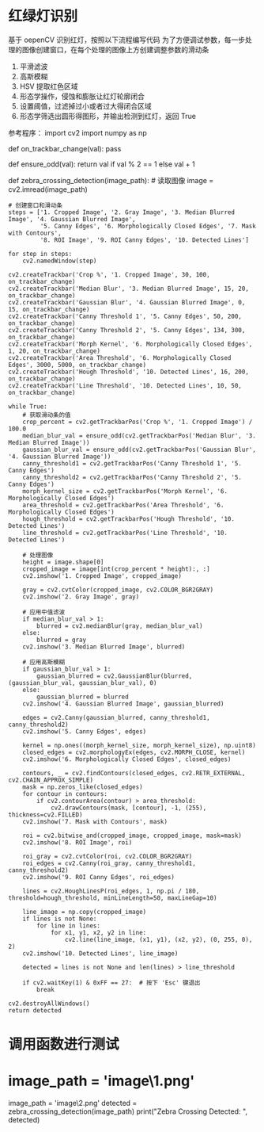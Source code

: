 # 红绿灯识别

基于 oepenCV 识别红灯，按照以下流程编写代码
为了方便调试参数，每一步处理的图像创建窗口，在每个处理的图像上方创建调整参数的滑动条


1. 平滑滤波
2. 高斯模糊
3.  HSV 提取红色区域
5. 形态学操作，侵蚀和膨胀让红灯轮廓闭合
6. 设置阈值，过滤掉过小或者过大得闭合区域
7. 形态学筛选出圆形得图形，并输出检测到红灯，返回 True


参考程序：
import cv2
import numpy as np

def on_trackbar_change(val):
    pass

def ensure_odd(val):
    return val if val % 2 == 1 else val + 1

def zebra_crossing_detection(image_path):
    # 读取图像
    image = cv2.imread(image_path)
    
    # 创建窗口和滑动条
    steps = ['1. Cropped Image', '2. Gray Image', '3. Median Blurred Image', '4. Gaussian Blurred Image', 
             '5. Canny Edges', '6. Morphologically Closed Edges', '7. Mask with Contours', 
             '8. ROI Image', '9. ROI Canny Edges', '10. Detected Lines']
    
    for step in steps:
        cv2.namedWindow(step)

    cv2.createTrackbar('Crop %', '1. Cropped Image', 30, 100, on_trackbar_change)
    cv2.createTrackbar('Median Blur', '3. Median Blurred Image', 15, 20, on_trackbar_change)
    cv2.createTrackbar('Gaussian Blur', '4. Gaussian Blurred Image', 0, 15, on_trackbar_change)
    cv2.createTrackbar('Canny Threshold 1', '5. Canny Edges', 50, 200, on_trackbar_change)
    cv2.createTrackbar('Canny Threshold 2', '5. Canny Edges', 134, 300, on_trackbar_change)
    cv2.createTrackbar('Morph Kernel', '6. Morphologically Closed Edges', 1, 20, on_trackbar_change)
    cv2.createTrackbar('Area Threshold', '6. Morphologically Closed Edges', 3000, 5000, on_trackbar_change)
    cv2.createTrackbar('Hough Threshold', '10. Detected Lines', 16, 200, on_trackbar_change)
    cv2.createTrackbar('Line Threshold', '10. Detected Lines', 10, 50, on_trackbar_change)

    while True:
        # 获取滑动条的值
        crop_percent = cv2.getTrackbarPos('Crop %', '1. Cropped Image') / 100.0
        median_blur_val = ensure_odd(cv2.getTrackbarPos('Median Blur', '3. Median Blurred Image'))
        gaussian_blur_val = ensure_odd(cv2.getTrackbarPos('Gaussian Blur', '4. Gaussian Blurred Image'))
        canny_threshold1 = cv2.getTrackbarPos('Canny Threshold 1', '5. Canny Edges')
        canny_threshold2 = cv2.getTrackbarPos('Canny Threshold 2', '5. Canny Edges')
        morph_kernel_size = cv2.getTrackbarPos('Morph Kernel', '6. Morphologically Closed Edges')
        area_threshold = cv2.getTrackbarPos('Area Threshold', '6. Morphologically Closed Edges')
        hough_threshold = cv2.getTrackbarPos('Hough Threshold', '10. Detected Lines')
        line_threshold = cv2.getTrackbarPos('Line Threshold', '10. Detected Lines')

        # 处理图像
        height = image.shape[0]
        cropped_image = image[int(crop_percent * height):, :]
        cv2.imshow('1. Cropped Image', cropped_image)
        
        gray = cv2.cvtColor(cropped_image, cv2.COLOR_BGR2GRAY)
        cv2.imshow('2. Gray Image', gray)
        
        # 应用中值滤波
        if median_blur_val > 1:
            blurred = cv2.medianBlur(gray, median_blur_val)
        else:
            blurred = gray
        cv2.imshow('3. Median Blurred Image', blurred)
        
        # 应用高斯模糊
        if gaussian_blur_val > 1:
            gaussian_blurred = cv2.GaussianBlur(blurred, (gaussian_blur_val, gaussian_blur_val), 0)
        else:
            gaussian_blurred = blurred
        cv2.imshow('4. Gaussian Blurred Image', gaussian_blurred)
        
        edges = cv2.Canny(gaussian_blurred, canny_threshold1, canny_threshold2)
        cv2.imshow('5. Canny Edges', edges)
        
        kernel = np.ones((morph_kernel_size, morph_kernel_size), np.uint8)
        closed_edges = cv2.morphologyEx(edges, cv2.MORPH_CLOSE, kernel)
        cv2.imshow('6. Morphologically Closed Edges', closed_edges)
        
        contours, _ = cv2.findContours(closed_edges, cv2.RETR_EXTERNAL, cv2.CHAIN_APPROX_SIMPLE)
        mask = np.zeros_like(closed_edges)
        for contour in contours:
            if cv2.contourArea(contour) > area_threshold:
                cv2.drawContours(mask, [contour], -1, (255), thickness=cv2.FILLED)
        cv2.imshow('7. Mask with Contours', mask)
        
        roi = cv2.bitwise_and(cropped_image, cropped_image, mask=mask)
        cv2.imshow('8. ROI Image', roi)
        
        roi_gray = cv2.cvtColor(roi, cv2.COLOR_BGR2GRAY)
        roi_edges = cv2.Canny(roi_gray, canny_threshold1, canny_threshold2)
        cv2.imshow('9. ROI Canny Edges', roi_edges)
        
        lines = cv2.HoughLinesP(roi_edges, 1, np.pi / 180, threshold=hough_threshold, minLineLength=50, maxLineGap=10)
        
        line_image = np.copy(cropped_image)
        if lines is not None:
            for line in lines:
                for x1, y1, x2, y2 in line:
                    cv2.line(line_image, (x1, y1), (x2, y2), (0, 255, 0), 2)
        cv2.imshow('10. Detected Lines', line_image)
        
        detected = lines is not None and len(lines) > line_threshold
        
        if cv2.waitKey(1) & 0xFF == 27:  # 按下 'Esc' 键退出
            break

    cv2.destroyAllWindows()
    return detected

# 调用函数进行测试
# image_path = 'image\\1.png'
image_path = 'image\\2.png'
detected = zebra_crossing_detection(image_path)
print("Zebra Crossing Detected: ", detected)
